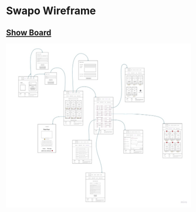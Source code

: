 # Swapo Wireframe

## [Show Board](https://miro.com/welcomeonboard/enhncDk5ZVNlZ2lLNWRUYlVhYXNrWjRYQkdiSW5hdGFrM0lQTlhEaEtoRVBWdTREMUoySHBKempQbWNia2hGNnwzMDc0NDU3MzU3MzU4Mjc2Mjk1)


![image](../public/assets/Swapo-Wireframe.jpg)